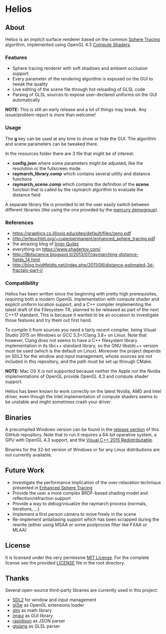 # Helios

## About

Helios is an implicit surface renderer based on the common [Sphere Tracing](https://graphics.cs.illinois.edu/sites/default/files/zeno.pdf) algorithm, implemented using OpenGL 4.3 [Compute Shaders](https://www.opengl.org/wiki/Compute_Shader).

### Features

* Sphere tracing renderer with soft shadows and ambient occlusion support
* Every parameter of the rendering algorithm is exposed on the GUI to tweak the quality
* Live editing of the scene file through hot reloading of GLSL code
* Parsing of GLSL sources to expose user-declared uniforms on the GUI automatically

**NOTE:** This is still an early release and a lot of things may break. Any issue/problem report is more than welcome!

### Usage

The **g** key can be used at any time to show or hide the GUI.
The algorithm and scene parameters can be tweaked there.

In the resources folder there are 3 file that might be of interest:
* **config.json** where some parameters might be adjusted, like the resolution or the fullscreen mode
* **raymarch_library.comp** which contains several utility and distance functions
* **raymarch_scene.comp** which contains the definition of the **scene** function that is called by the raymarch algorithm to evaluate the distance field

A separate library file is provided to let the user easily switch between different libraries (like using the one provided by the [mercury demogroup](http://mercury.sexy/hg_sdf/)).

### References

* https://graphics.cs.illinois.edu/sites/default/files/zeno.pdf
* http://erleuchtet.org/~cupe/permanent/enhanced_sphere_tracing.pdf
* the amazing blog of [Inigo Quilez](http://www.iquilezles.org/)
* everything on https://www.shadertoy.com/
* http://9bitscience.blogspot.it/2013/07/raymarching-distance-fields_14.html
* http://blog.hvidtfeldts.net/index.php/2011/06/distance-estimated-3d-fractals-part-i/

### Compatibility

Helios has been written since the beginning with pretty high prerequisites, requiring both a modern OpenGL implementation with compute shader and explicit uniform location support, and a C++ compiler implementing the latest draft of the Filesystem TR, planned to be released as part of the next C++17 standard. This is because it wanted to be an occasion to investigate those features and try them out first hand.

To compile it from sources you need a fairly recent compiler, being Visual Studio 2015 on Windows or GCC 5.3+/Clang 3.8+ on Linux. Note that however, Clang does not seems to have a C++ filesystem library implementation in its libc++ standard library, so the GNU libstdc++ version must be used (which is the default on Linux). Moreover the project depends on SDL2 for the window and input management, whose sources are not included in this repository, and the path must be set up through CMake.

**NOTE:** Mac OS X is not supported because neither the Apple nor the Nvidia implementations of OpenGL provide OpenGL 4.3 and compute shader support.

Helios has been known to work correctly on the latest Nvidia, AMD and Intel driver, even though the Intel implementation of compute shaders seems to be unstable and might sometimes crash your driver.

## Binaries

A precompiled Windows version can be found in the [release section](https://github.com/Corralx/helios/releases) of this GitHub repository. Note that to run it requires a 64-bit operative system, a GPU with OpenGL 4.3 support, and the [Visual C++ 2015 Redistributable](https://www.microsoft.com/en-us/download/details.aspx?id=48145).

Binaries for the 32-bit version of Windows or for any Linux distributions are not currently available.

## Future Work

* Investigate the performance implication of the over-relaxation technique presented in [Enhanced Sphere Tracing](http://erleuchtet.org/~cupe/permanent/enhanced_sphere_tracing.pdf)
* Provide the user a more complex BRDF-based shading model and reflection/refraction support
* Provide a way to debug/visualize the raymarch process (normals, iterations, ...)
* Implement a first person camera to move freely in the scene
* Re-implement antialiasing support which has been scrapped during the rewrite (either using MSAA or some postproces filter like FXAA or MLAA)

## License

It is licensed under the very permissive [MIT License](https://opensource.org/licenses/MIT).
For the complete license see the provided [LICENSE](https://github.com/Corralx/helios/blob/master/LICENSE.md) file in the root directory.

## Thanks

Several open-source third-party libraries are currently used in this project:
* [SDL2](https://www.libsdl.org/index.php) for window and input management
* [gl3w](https://github.com/skaslev/gl3w) as OpenGL extensions loader
* [glm](http://glm.g-truc.net/0.9.7/index.html) as math library
* [imgui](https://github.com/ocornut/imgui) as GUI library
* [rapidjson](http://rapidjson.org/) as JSON parser
* [glslang](https://github.com/KhronosGroup/glslang) as GLSL parser
